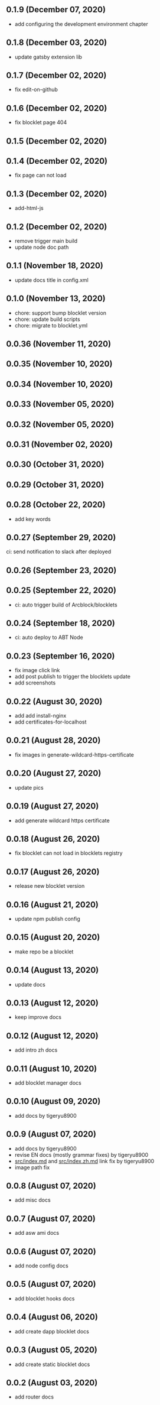 ## 0.1.9 (December 07, 2020)

- add configuring the development environment chapter

## 0.1.8 (December 03, 2020)

- update gatsby extension lib

## 0.1.7 (December 02, 2020)

- fix edit-on-github

## 0.1.6 (December 02, 2020)

- fix blocklet page 404

## 0.1.5 (December 02, 2020)



## 0.1.4 (December 02, 2020)

- fix page can not load

## 0.1.3 (December 02, 2020)

- add-html-js

## 0.1.2 (December 02, 2020)

- remove trigger main build
- update node doc path

## 0.1.1 (November 18, 2020)

- update docs title in config.xml

## 0.1.0 (November 13, 2020)

- chore: support bump blocklet version
- chore: update build scripts
- chore: migrate to blocklet.yml

## 0.0.36 (November 11, 2020)



## 0.0.35 (November 10, 2020)



## 0.0.34 (November 10, 2020)

## 0.0.33 (November 05, 2020)



## 0.0.32 (November 05, 2020)



## 0.0.31 (November 02, 2020)



## 0.0.30 (October 31, 2020)



## 0.0.29 (October 31, 2020)



## 0.0.28 (October 22, 2020)

- add key words

## 0.0.27 (September 29, 2020)

ci: send notification to slack after deployed

## 0.0.26 (September 23, 2020)

## 0.0.25 (September 22, 2020)

- ci: auto trigger build of Arcblock/blocklets

## 0.0.24 (September 18, 2020)

- ci: auto deploy to ABT Node

## 0.0.23 (September 16, 2020)

- fix image click link
- add post publish to trigger the blocklets update
- add screenshots

## 0.0.22 (August 30, 2020)

- add add install-nginx
- add certificates-for-localhost

## 0.0.21 (August 28, 2020)

- fix images in generate-wildcard-https-certificate

## 0.0.20 (August 27, 2020)

- update pics

## 0.0.19 (August 27, 2020)

- add generate wildcard https certificate

## 0.0.18 (August 26, 2020)

- fix blocklet can not load in blocklets registry

## 0.0.17 (August 26, 2020)

- release new blocklet version

## 0.0.16 (August 21, 2020)

- update npm publish config

## 0.0.15 (August 20, 2020)

- make repo be a blocklet

## 0.0.14 (August 13, 2020)

- update docs

## 0.0.13 (August 12, 2020)

- keep improve docs

## 0.0.12 (August 12, 2020)

- add intro zh docs

## 0.0.11 (August 10, 2020)

- add blocklet manager docs

## 0.0.10 (August 09, 2020)

- add docs by tigeryu8900

## 0.0.9 (August 07, 2020)

- add docs by tigeryu8900
- revise EN docs (mostly grammar fixes) by tigeryu8900
- [src/index.md](./src/index.md) and [src/index.zh.md](./src/index.zh.md) link fix by tigeryu8900
- image path fix

## 0.0.8 (August 07, 2020)

- add misc docs

## 0.0.7 (August 07, 2020)

- add asw ami docs

## 0.0.6 (August 07, 2020)

- add node config docs

## 0.0.5 (August 07, 2020)

- add blocklet hooks docs

## 0.0.4 (August 06, 2020)

- add create dapp blocklet docs

## 0.0.3 (August 05, 2020)

- add create static blocklet docs

## 0.0.2 (August 03, 2020)

- add router docs

